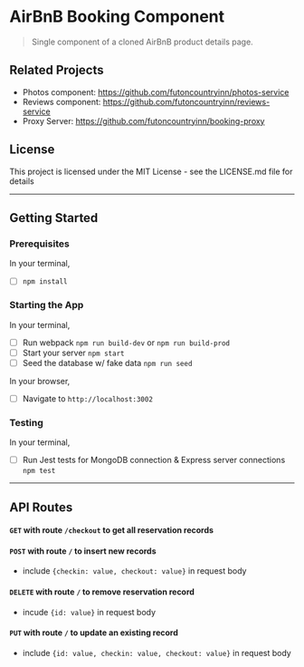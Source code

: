 # AirBnB Booking Component

> Single component of a cloned AirBnB product details page.

## Related Projects

  - Photos component: https://github.com/futoncountryinn/photos-service
  - Reviews component: https://github.com/futoncountryinn/reviews-service
  - Proxy Server: https://github.com/futoncountryinn/booking-proxy

## License
This project is licensed under the MIT License - see the LICENSE.md file for details

---

## Getting Started

### Prerequisites
In your terminal,
- [ ] `npm install`

### Starting the App
In your terminal,
- [ ] Run webpack `npm run build-dev` or `npm run build-prod`
- [ ] Start your server `npm start`
- [ ] Seed the database w/ fake data `npm run seed`

In your browser,
- [ ] Navigate to `http://localhost:3002`

### Testing
In your terminal,
- [ ] Run Jest tests for MongoDB connection & Express server connections `npm test`

---

## API Routes

#### `GET` with route `/checkout` to get all reservation records

#### `POST` with route `/` to insert new records
- include `{checkin: value, checkout: value}` in request body

#### `DELETE` with route `/` to remove reservation record
- incude `{id: value}` in request body

#### `PUT` with route `/` to update an existing record
- include `{id: value, checkin: value, checkout: value}` in request body
